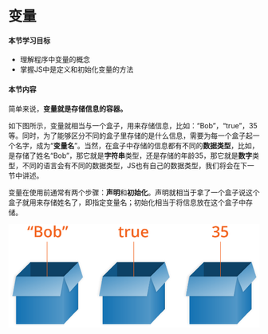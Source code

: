 # 变量

#### 本节学习目标

* 理解程序中变量的概念
* 掌握JS中是定义和初始化变量的方法

#### 本节内容

简单来说，**变量就是存储信息的容器。**

如下图所示，变量就相当与一个盒子，用来存储信息，比如：“Bob”，“true”，35等。同时，为了能够区分不同的盒子里存储的是什么信息，需要为每一个盒子起一个名字，成为“**变量名**”。当然，在盒子中存储的信息都有不同的**数据类型**，比如，是存储了姓名“Bob”，那它就是**字符串**类型，还是存储的年龄35，那它就是**数字**类型，不同的语言会有不同的数据类型，JS也有自己的数据类型，我们将会在下一节中讲述。

变量在使用前通常有两个步骤：**声明**和**初始化**。声明就相当于拿了一个盒子说这个盒子就用来存储姓名了，即指定变量名；初始化相当于将信息放在这个盒子中存储。

![](/assets/变量.png)

